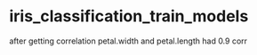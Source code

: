 # iris_classification_train_models

after getting correlation petal.width and petal.length had 0.9 corr